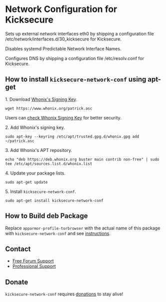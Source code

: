 # Network Configuration for Kicksecure #

Sets up external network interfaces eth0 by shipping a configuration file
/etc/network/interfaces.d/30_kicksecure for Kicksecure.

Disables systemd Predictable Network Interface Names.

Configures DNS by shipping a configuration file /etc/resolv.conf for
Kicksecure.
## How to install `kicksecure-network-conf` using apt-get ##

1\. Download [Whonix's Signing Key]().

```
wget https://www.whonix.org/patrick.asc
```

Users can [check Whonix Signing Key](https://www.whonix.org/wiki/Whonix_Signing_Key) for better security.

2\. Add Whonix's signing key.

```
sudo apt-key --keyring /etc/apt/trusted.gpg.d/whonix.gpg add ~/patrick.asc
```

3\. Add Whonix's APT repository.

```
echo "deb https://deb.whonix.org buster main contrib non-free" | sudo tee /etc/apt/sources.list.d/whonix.list
```

4\. Update your package lists.

```
sudo apt-get update
```

5\. Install `kicksecure-network-conf`.

```
sudo apt-get install kicksecure-network-conf
```

## How to Build deb Package ##

Replace `apparmor-profile-torbrowser` with the actual name of this package with `kicksecure-network-conf` and see [instructions](https://www.whonix.org/wiki/Dev/Build_Documentation/apparmor-profile-torbrowser).

## Contact ##

* [Free Forum Support](https://forums.whonix.org)
* [Professional Support](https://www.whonix.org/wiki/Professional_Support)

## Donate ##

`kicksecure-network-conf` requires [donations](https://www.whonix.org/wiki/Donate) to stay alive!

